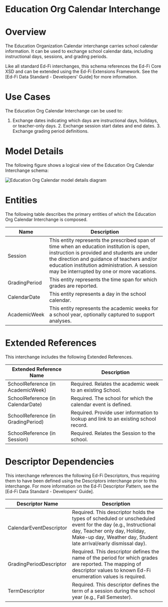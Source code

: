 # Education Org Calendar Interchange

# Overview

The Education Organization Calendar interchange carries school calendar information. It can be used to exchange school calendar data, including instructional days, sessions, and grading periods.



Like all standard Ed-Fi interchanges, this schema references the Ed-Fi Core XSD and can be extended using the Ed-Fi Extensions Framework. See the [Ed-Fi Data Standard - Developers' Guide] for more information.


# Use Cases

The Education Org Calendar Interchange can be used to:  

1. Exchange dates indicating which days are instructional days, holidays, or teacher-only days.
    2. Exchange session start dates and end dates.
    3. Exchange grading period definitions.


# Model Details

The following figure shows a logical view of the Education Org Calendar Interchange schema:  

![Education Org Calendar model details diagram](img/InterchangeEducationOrgCalendar-interchange-brief.png)


# Entities

The following table describes the primary entities of which the Education Org Calendar Interchange is composed.  

| Name | Description |
|----------|-----------------|
| Session | This entity represents the prescribed span of time when an education institution is open, instruction is provided and students are under the direction and guidance of teachers and/or education institution administration. A session may be interrupted by one or more vacations. |
| GradingPeriod | This entity represents the time span for which grades are reported. |
| CalendarDate | This entity represents a day in the school calendar. |
| AcademicWeek | This entity represents the academic weeks for a school year, optionally captured to support analyses. |



# Extended References


This interchange includes the following Extended References.  

| Extended Reference Name | Description |
|-----------------------------|-----------------|
| SchoolReference (in AcademicWeek) | Required.  Relates the academic week to an existing School. |
| SchoolReference (in CalendarDate) | Required.  The school for which the calendar event is defined. |
| SchoolReference (in GradingPeriod) | Required.  Provide user information to lookup and link to an existing school record. |
| SchoolReference (in Session) | Required.  Relates the Session to the school. |



# Descriptor Dependencies

This interchange references the following Ed-Fi Descriptors, thus requiring them to have been defined using the Descriptors interchange prior to this interchange. For more information on the Ed-Fi Descriptor Pattern, see the [Ed-Fi Data Standard - Developers' Guide].  

| Descriptor Name | Description |
|---------------------|-----------------|
| CalendarEventDescriptor | Required.  This descriptor holds the types of scheduled or unscheduled event for the day (e.g., Instructional day, Teacher only day, Holiday, Make-up day, Weather day, Student late arrival/early dismissal day). |
| GradingPeriodDescriptor | Required.  This descriptor defines the name of the period for which grades are reported. The mapping of descriptor values to known Ed-Fi enumeration values is required. |
| TermDescriptor | Required.  This descriptor defines the term of a session during the school year (e.g., Fall Semester). |


